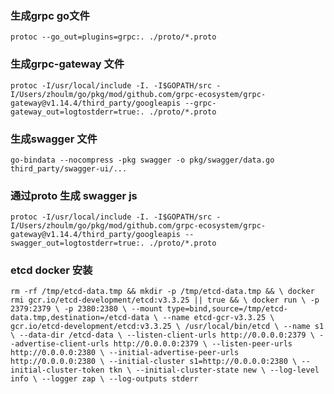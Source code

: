 ### 生成grpc go文件
` protoc --go_out=plugins=grpc:. ./proto/*.proto `

### 生成grpc-gateway 文件
` protoc -I/usr/local/include -I. -I$GOPATH/src -I/Users/zhoulm/go/pkg/mod/github.com/grpc-ecosystem/grpc-gateway@v1.14.4/third_party/googleapis --grpc-gateway_out=logtostderr=true:. ./proto/*.proto `

### 生成swagger 文件
` go-bindata --nocompress -pkg swagger -o pkg/swagger/data.go third_party/swagger-ui/... `

### 通过proto 生成 swagger js
` protoc -I/usr/local/include -I. -I$GOPATH/src -I/Users/zhoulm/go/pkg/mod/github.com/grpc-ecosystem/grpc-gateway@v1.14.4/third_party/googleapis --swagger_out=logtostderr=true:. ./proto/*.proto `

### etcd docker 安装
`
rm -rf /tmp/etcd-data.tmp && mkdir -p /tmp/etcd-data.tmp && \
   docker rmi gcr.io/etcd-development/etcd:v3.3.25 || true && \
   docker run \
   -p 2379:2379 \
   -p 2380:2380 \
   --mount type=bind,source=/tmp/etcd-data.tmp,destination=/etcd-data \
   --name etcd-gcr-v3.3.25 \
   gcr.io/etcd-development/etcd:v3.3.25 \
   /usr/local/bin/etcd \
   --name s1 \
   --data-dir /etcd-data \
   --listen-client-urls http://0.0.0.0:2379 \
   --advertise-client-urls http://0.0.0.0:2379 \
   --listen-peer-urls http://0.0.0.0:2380 \
   --initial-advertise-peer-urls http://0.0.0.0:2380 \
   --initial-cluster s1=http://0.0.0.0:2380 \
   --initial-cluster-token tkn \
   --initial-cluster-state new \
   --log-level info \
   --logger zap \
   --log-outputs stderr 
   `
